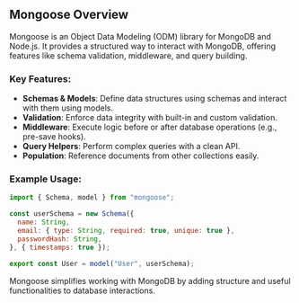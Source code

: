 ## Mongoose Overview  

Mongoose is an Object Data Modeling (ODM) library for MongoDB and Node.js. It provides a structured way to interact with MongoDB, offering features like schema validation, middleware, and query building.  

### Key Features:  
- **Schemas & Models**: Define data structures using schemas and interact with them using models.  
- **Validation**: Enforce data integrity with built-in and custom validation.  
- **Middleware**: Execute logic before or after database operations (e.g., pre-save hooks).  
- **Query Helpers**: Perform complex queries with a clean API.  
- **Population**: Reference documents from other collections easily.  

### Example Usage:  
```js
import { Schema, model } from "mongoose";

const userSchema = new Schema({
  name: String,
  email: { type: String, required: true, unique: true },
  passwordHash: String,
}, { timestamps: true });

export const User = model("User", userSchema);
```  

Mongoose simplifies working with MongoDB by adding structure and useful functionalities to database interactions.